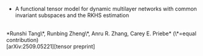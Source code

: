 - A functional tensor model for dynamic multilayer networks with common invariant subspaces and the RKHS estimation
<br>
*Runshi Tang\*, Runbing Zheng\*, Anru R. Zhang, Carey E. Priebe* (\*=equal contribution)
<br>
[arXiv:2509.05221][tensor preprint]

[tensor preprint]:https://arxiv.org/abs/2509.05221
